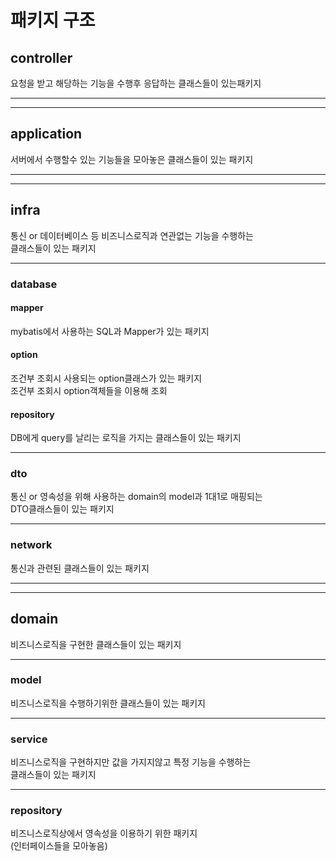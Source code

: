 # 패키지 구조
## controller
요청을 받고 해당하는 기능을 수행후 응답하는 클래스들이 있는패키지
***
***
## application
서버에서 수행할수 있는 기능들을 모아놓은 클래스들이 있는 패키지
***
***

## infra
통신 or 데이터베이스 등 비즈니스로직과 연관없는 기능을 수행하는   
클래스들이 있는 패키지
***
### database
#### mapper
mybatis에서 사용하는 SQL과 Mapper가 있는 패키지
#### option
조건부 조회시 사용되는 option클래스가 있는 패키지  
조건부 조회시 option객체들을 이용해 조회
#### repository
DB에게 query를 날리는 로직을 가지는 클래스들이 있는 패키지
***
### dto
통신 or 영속성을 위해 사용하는 domain의 model과 1대1로 매핑되는    
DTO클래스들이 있는 패키지
***
### network
통신과 관련된 클래스들이 있는 패키지
***
***

## domain
비즈니스로직을 구현한 클래스들이 있는 패키지
***
### model
비즈니스로직을 수행하기위한 클래스들이 있는 패키지
***
### service
비즈니스로직을 구현하지만 값을 가지지않고 특정 기능을 수행하는    
클래스들이 있는 패키지
***
### repository
비즈니스로직상에서 영속성을 이용하기 위한 패키지   
(인터페이스들을 모아놓음)

